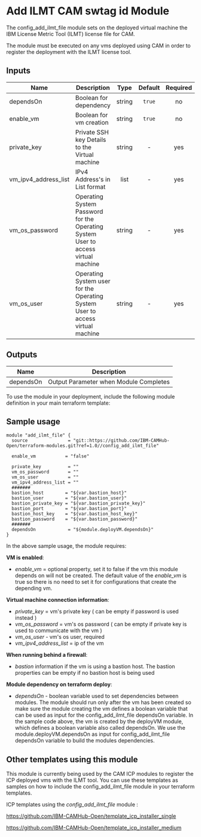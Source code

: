 <!---
Copyright IBM Corp. 2018, 2018
--->

# Add ILMT CAM swtag id Module

The config_add_ilmt_file module sets on the deployed virtual machine the IBM License Metric Tool (ILMT) license file for CAM.

The module must be executed on any vms deployed using CAM in order to register the deployment with the ILMT license tool.

## Inputs

| Name | Description | Type | Default | Required |
|------|-------------|:----:|:-----:|:-----:|
| dependsOn | Boolean for dependency | string | `true` | no |
| enable_vm | Boolean for vm creation | string | `true` | no |
| private_key | Private SSH key Details to the Virtual machine | string | - | yes |
| vm_ipv4_address_list | IPv4 Address's in List format | list | - | yes |
| vm_os_password | Operating System Password for the Operating System User to access virtual machine | string | - | yes |
| vm_os_user | Operating System user for the Operating System User to access virtual machine | string | - | yes |

## Outputs

| Name | Description |
|------|-------------|
| dependsOn | Output Parameter when Module Completes |


To use the module in your deployment, include the following module definition in your main terraform template: 

## Sample usage

```
module "add_ilmt_file" {
  source               = "git::https://github.com/IBM-CAMHub-Open/terraform-modules.git?ref=1.0//config_add_ilmt_file"
  
  enable_vm           = "false"

  private_key          = ""
  vm_os_password       = ""
  vm_os_user           = ""
  vm_ipv4_address_list = ""
  #######
  bastion_host        = "${var.bastion_host}"
  bastion_user        = "${var.bastion_user}"
  bastion_private_key = "${var.bastion_private_key}"
  bastion_port        = "${var.bastion_port}"
  bastion_host_key    = "${var.bastion_host_key}"
  bastion_password    = "${var.bastion_password}"
  #######    
  dependsOn            = "${module.deployVM.dependsOn}"
}
```

In the above sample usage, the module requires:

**VM is enabled**:
- *enable_vm* = optional property, set it to false if the vm this module depends on will not be created.  The default value of the *enable_vm* is true so there is no need to set it for configurations that create the depending vm.

**Virtual machine connection information**:
- *private_key* = vm's private key ( can be empty if password is used instead )
- *vm_os_password* = vm's os password ( can be empty if private key is used to communicate with the vm )
- *vm_os_user* - vm's os user, required
- *vm_ipv4_address_list* = ip of the vm

**When running behind a firewall**:
- *bastion* information if the vm is using a bastion host. The bastion properties can be empty if no bastion host is being used

**Module dependency on terraform deploy**:
- *dependsOn* - boolean variable used to set dependencies between modules. The module should run only after the vm has been created so make sure the module creating the vm defines a boolean variable that can be used as input for the config_add_ilmt_file dependsOn variable. In the sample code above, the vm is created by the deployVM module, which defines a boolean variable also called dependsOn. We use the module.deployVM.dependsOn as input for config_add_ilmt_file dependsOn variable to build the modules dependencies.

## Other templates using this module

This module is currently being used by the CAM ICP modules to register the ICP deployed vms with the ILMT tool.
You can use these templates as samples on how to include the config_add_ilmt_file module in your terraform templates.

ICP templates using the *config_add_ilmt_file* module :

https://github.com/IBM-CAMHub-Open/template_icp_installer_single

https://github.com/IBM-CAMHub-Open/template_icp_installer_medium


